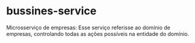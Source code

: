 # bussines-service
Microsserviço de empresas: Esse serviço referisse ao domínio de empresas, controlando todas as ações possíveis na entidade do domínio.
